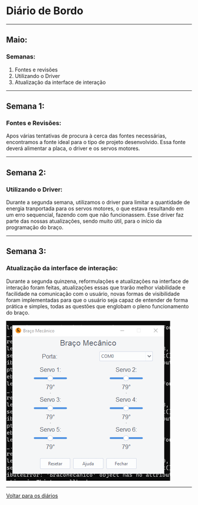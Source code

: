 # Diário de Bordo

---
## Maio:
### Semanas:
1. Fontes e revisões
2. Utilizando o Driver 
2. Atualização da interface de interação 


---
## Semana 1:
### Fontes e Revisões:

Apos várias tentativas de procura à cerca das fontes necessárias, encontramos a fonte ideal para o tipo de projeto desenvolvido. Essa fonte deverá alimentar a placa, o driver e os servos motores.


---

## Semana 2:
### Utilizando o Driver:

Durante a segunda semana, utilizamos o driver para limitar a quantidade de energia tranportada para os servos motores, o que estava resultando em um erro sequencial, fazendo com que não funcionassem. Esse driver faz parte das nossas atualizações, sendo muito útil, para o início da programação do braço.

---

## Semana 3:
### Atualização da interface de interação:

Durante a segunda quinzena, reformulações e atualizações na interface de interação foram feitas, atualizações essas que trarão melhor viabilidade e facilidade na comunicação com o usuário, novas formas de visibilidade foram implementadas para que o usuário seja capaz de entender de forma prática e simples, todas as questões que englobam o pleno funcionamento do braço.                        

![Menu Atualizado](./imagens/menuatt.png)

---


[Voltar para os diários](./menu_diario.md)                                          
